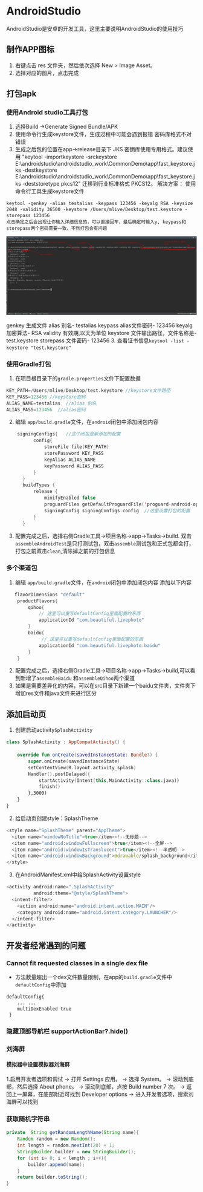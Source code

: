 
# AndroidStudio
AndroidStudio是安卓的开发工具，这里主要说明AndroidStudio的使用技巧



## 制作APP图标
1. 右键点击 res 文件夹，然后依次选择 New > Image Asset。
2. 选择对应的图片，点击完成

## 打包apk
###  使用Android studio工具打包
1. 选择Build ->Generate Signed Bundle/APK
2. 使用命令行生成keystore文件，生成过程中可能会遇到报错 密码库格式不对错误
3. 生成之后包的位置在app->release目录下
    JKS 密钥库使用专用格式。建议使用 "keytool -importkeystore -srckeystore E:\androidstudio\androidstudio_work\CommonDemo\app\fast_keystore.jks -destkeystore E:\androidstudio\androidstudio_work\CommonDemo\app\fast_keystore.jks -deststoretype pkcs12" 迁移到行业标准格式 PKCS12。
    解决方案： 使用命令行工具生成keystore文件
```
keytool -genkey -alias testalias -keypass 123456 -keyalg RSA -keysize 2048 -validity 36500 -keystore /Users/mlive/Desktop/test.keystore -storepass 123456 
点击确定之后会出现让你输入详细信息的，可以直接回车，最后确定时输入y, keypass和storepass两个密码需要一致，不然打包会有问题
```
![](../android/imgs/keystore.png)

  genkey  生成文件
  alias  别名- testalias
  keypass alias文件密码- 123456
  keyalg   加密算法- RSA
  validity    有效期,以天为单位
  keystore  文件输出路径，文件名称是- test.keystore
  storepass 文件密码- 123456
  3.  查看证书信息`keytool -list -keystore "test.keystore"`
  
### 使用Gradle打包
1. 在项目根目录下的`gradle.properties`文件下配置数据
  ```Kotlin
  KEY_PATH=/Users/mlive/Desktop/test.keystore //keystore文件路径
  KEY_PASS=123456 //keystore密码
  ALIAS_NAME=testalias  //alias 别名
  ALIAS_PASS=123456  //alias密码
  ```
2. 编辑 `app/build.gradle`文件，在`android`闭包中添加闭包内容
  ```Kotlin
      signingConfigs{   //这个闭包是新添加的配置
            config{
                storeFile file(KEY_PATH)
                storePassword KEY_PASS
                keyAlias ALIAS_NAME
                keyPassword ALIAS_PASS
            }
        }
        buildTypes {
            release {
                minifyEnabled false
                proguardFiles getDefaultProguardFile('proguard-android-optimize.txt'), 'proguard-rules.pro'
                signingConfig signingConfigs.config  //这里设置打包的配置
            }
        }
  ```
3. 配置完成之后，选择右侧Gradle工具->项目名称->app->Tasks->build. 双击`assembleAndroidTest`是只打测试包，双击`assemble`测试包和正式包都会打，打包之前双击`clean`,清除掉之前的打包信息
### 多个渠道包
1. 编辑 `app/build.gradle`文件，在`android`闭包中添加闭包内容 添加以下内容
```kotlin
   flavorDimensions "default"
    productFlavors{
        qihoo{
            // 这里可以重写defaultConfig里面配置的东西
            applicationId "com.beautiful.livephoto"
        }
        baidu{
             // 这里可以重写defaultConfig里面配置的东西
            applicationId "com.beautiful.livephoto.baidu"
        }
    }
```
2. 配置完成之后，选择右侧Gradle工具->项目名称->app->Tasks->build,可以看到新增了`assembleBaidu` 和`assembleQihoo`两个渠道
3. 如果是需要差异化的内容，可以在src目录下新建一个baidu文件夹，文件夹下增加res文件和java文件来进行区分


## 添加启动页
1. 创建启动activity`SplashActivity`
```kotlin
class SplashActivity : AppCompatActivity() {

    override fun onCreate(savedInstanceState: Bundle?) {
        super.onCreate(savedInstanceState)
        setContentView(R.layout.activity_splash)
        Handler().postDelayed({
            startActivity(Intent(this,MainActivity::class.java))
            finish()
        },3000)
    }
}
```
2. 给启动页创建style：SplashTheme
```kotlin
<style name="SplashTheme" parent="AppTheme">
  <item name="windowNoTitle">true</item><!--无标题-->
  <item name="android:windowFullscreen">true</item><!--全屏-->
  <item name="android:windowIsTranslucent">true</item><!--半透明-->
  <item name="android:windowBackground">@drawable/splash_background</item> <!--启动页图片-->
</style>
```
3.  在AndroidManifest.xml中给SplashActivity设置style
```kotlin
<activity android:name=".SplashActivity"
          android:theme="@style/SplashTheme">
  <intent-filter>
    <action android:name="android.intent.action.MAIN"/>
    <category android:name="android.intent.category.LAUNCHER"/>
  </intent-filter>
</activity>
```

## 开发者经常遇到的问题
### Cannot fit requested classes in a single dex file
* 方法数量超出一个dex文件数量限制，在app的`build.gradle`文件中`defaultConfig`中添加
```
defaultConfig{
    ... ...
    multiDexEnabled true
 }
```

### 隐藏顶部导航栏  supportActionBar?.hide()

### 刘海屏
#### 模拟器中设置模拟器刘海屏
1.启用开发者选项和调试
-> 打开 Settings 应用。
-> 选择 System。
-> 滚动到底部，然后选择 About phone。
-> 滚动到底部，点按 Build number 7 次。
-> 返回上一屏幕，在底部附近可找到 Developer options
-> 进入开发者选项，搜索刘海屏可以找到


### 获取随机字符串
```java
private  String getRandomLengthName(String name){
    Random random = new Random();
    int length = random.nextInt(20) + 1;
    StringBuilder builder = new StringBuilder();
    for (int i= 0; i < length ; i++){
        builder.append(name);
    }
    return builder.toString();
}
```
